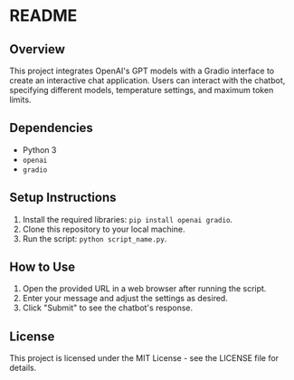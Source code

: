 # README

## Overview
This project integrates OpenAI's GPT models with a Gradio interface to create an interactive chat application. Users can interact with the chatbot, specifying different models, temperature settings, and maximum token limits.

## Dependencies
- Python 3
- `openai`
- `gradio`

## Setup Instructions
1. Install the required libraries: `pip install openai gradio`.
2. Clone this repository to your local machine.
3. Run the script: `python script_name.py`.

## How to Use
1. Open the provided URL in a web browser after running the script.
2. Enter your message and adjust the settings as desired.
3. Click "Submit" to see the chatbot's response.

## License
This project is licensed under the MIT License - see the LICENSE file for details.
